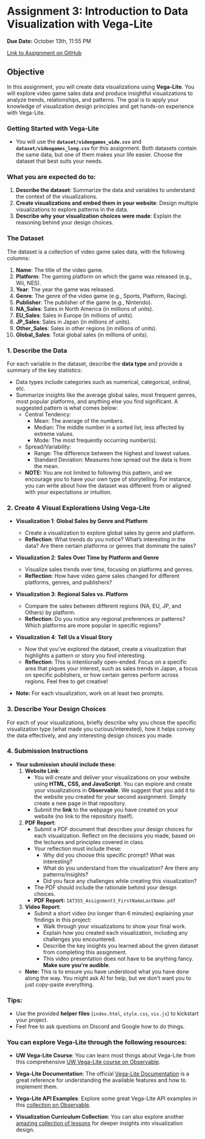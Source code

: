 # Assignment 3: Introduction to Data Visualization with Vega-Lite
**Due Date:** October 13th, 11:55 PM

[Link to Assignment on GitHub](https://github.com/SIAT-IAT-355/A3-Intro-to-vegalite)

## Objective

In this assignment, you will create data visualizations using **Vega-Lite**. You will explore video game sales data and produce insightful visualizations to analyze trends, relationships, and patterns. The goal is to apply your knowledge of visualization design principles and get hands-on experience with Vega-Lite.

### Getting Started with Vega-Lite
- You will use the **`dataset/videogames_wide.csv`** and **`dataset/videogames_long.csv`** for this assignment. Both datasets contain the same data, but one of them makes your life easier. Choose the dataset that best suits your needs.


### What you are expected do to:

1. **Describe the dataset**: Summarize the data and variables to understand the context of the visualizations.
2. **Create visualizations and embed them in your website**: Design multiple visualizations to explore patterns in the data.
3. **Describe why your visualization choices were made**: Explain the reasoning behind your design choices.


### The Dataset
The dataset is a collection of video game sales data, with the following columns:

1. **Name**: The title of the video game.
2. **Platform**: The gaming platform on which the game was released (e.g., Wii, NES).
3. **Year**: The year the game was released.
4. **Genre**: The genre of the video game (e.g., Sports, Platform, Racing).
5. **Publisher**: The publisher of the game (e.g., Nintendo).
6. **NA_Sales**: Sales in North America (in millions of units).
7. **EU_Sales**: Sales in Europe (in millions of units).
8. **JP_Sales**: Sales in Japan (in millions of units).
9. **Other_Sales**: Sales in other regions (in millions of units).
10. **Global_Sales**: Total global sales (in millions of units).


### 1. Describe the Data
For each variable in the dataset, describe the **data type** and provide a summary of the key statistics:
- Data types include categories such as numerical, categorical, ordinal, etc.
- Summarize insights like the average global sales, most frequent genres, most popular platforms, and anything else you find significant. A suggested pattern is what comes below:
  - Central Tendency:
    - Mean: The average of the numbers. 
    - Median: The middle number in a sorted list; less affected by extreme values. 
    - Mode: The most frequently occurring number(s). 
  - Spread/Variability:
    - Range: The difference between the highest and lowest values. 
    - Standard Deviation: Measures how spread out the data is from the mean. 
  - **NOTE:** You are not limited to following this pattern, and we encourage you to have your own type of storytelling. For instance, you can write about how the dataset was different from or aligned with your expectations or intuition.
 
### 2. Create 4 Visual Explorations Using Vega-Lite

- **Visualization 1**: **Global Sales by Genre and Platform**
  - Create a visualization to explore global sales by genre and platform.
  - **Reflection**: What trends do you notice? What’s interesting in the data? Are there certain platforms or genres that dominate the sales?

- **Visualization 2**: **Sales Over Time by Platform and Genre**
  - Visualize sales trends over time, focusing on platforms and genres.
  - **Reflection**: How have video game sales changed for different platforms, genres, and publishers?

- **Visualization 3**: **Regional Sales vs. Platform**
  - Compare the sales between different regions (NA, EU, JP, and Others) by platform.
  - **Reflection**: Do you notice any regional preferences or patterns? Which platforms are more popular in specific regions?

- **Visualization 4**: **Tell Us a Visual Story**
  - Now that you’ve explored the dataset, create a visualization that highlights a pattern or story you find interesting.
  - **Reflection**: This is intentionally open-ended. Focus on a specific area that piques your interest, such as sales trends in Japan, a focus on specific publishers, or how certain genres perform across regions. Feel free to get creative!
 
- **Note:** For each visualization, work on at least two prompts.

 ### 3. Describe Your Design Choices
For each of your visualizations, briefly describe why you chose the specific visualization type (what made you curious/interested), how it helps convey the data effectively, and any interesting design choices you made.

### 4. Submission Instructions

- **Your submission should include these**:
  1. **Website Link**: 
     - You will create and deliver your visualizations on your website using **HTML, CSS, and JavaScript**. You can explore and create your visualizations in **Observable**. We suggest that you add it to the website you created for your second assignment. Simply create a new page in that repository.
     - Submit the **link** to the webpage you have created on your website (no link to the repository itself).
  2. **PDF Report**:
     - Submit a PDF document that describes your design choices for each visualization. Reflect on the decisions you made, based on the lectures and principles covered in class.
     - Your reflection must include these:
       - Why did you choose this specific prompt? What was interesting?
       - What do you understand from the visualization? Are there any patterns/insights?
       - Did you face any challenges while creating this visualization?  
     - The PDF should include the rationale behind your design choices.
     - **PDF Report:** `IAT355_Assignment3_FirstNameLastName.pdf`
  3. **Video Report:**
     - Submit a short video (no longer than 6 minutes) explaining your findings in this project:
       - Walk through your visualizations to show your final work.
       - Explain how you created each visualization, including any challenges you encountered.
       - Describe the key insights you learned about the given dataset from completing this assignment.
       - This video presentation does not have to be anything fancy. **Make sure you're audible**.
    - **Note:** This is to ensure you have understood what you have done along the way. You might ask AI for help, but we don't want you to just copy-paste everything. 
     

### Tips:
- Use the provided **helper files** (`index.html`, `style.css`, `vis.js`) to kickstart your project.
- Feel free to ask questions on Discord and Google how to do things.


### You can explore **Vega-Lite** through the following resources:

- **UW Vega-Lite Course**: You can learn most things about Vega-Lite from this comprehensive [UW Vega-Lite course on Observable](https://observablehq.com/@jonfroehlich/observable-tutorial?collection=@jonfroehlich/intro-to-vega-lite).
  
- **Vega-Lite Documentation**: The official [Vega-Lite Documentation](https://vega.github.io/vega-lite/docs/) is a great reference for understanding the available features and how to implement them.

- **Vega-Lite API Examples**: Explore some great Vega-Lite API examples in this [collection on Observable](https://observablehq.com/collection/@vega/vega-lite-api).

- **Visualization Curriculum Collection**: You can also explore another [amazing collection of lessons](https://observablehq.com/collection/@uwdata/visualization-curriculum) for deeper insights into visualization design.

